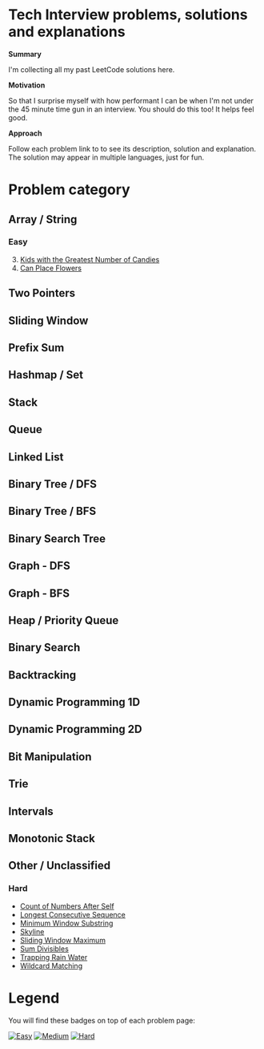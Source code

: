 # Tech Interview problems, solutions and explanations
**Summary**

I'm collecting all my past LeetCode solutions here.

**Motivation**

So that I surprise myself with how performant I can be when I'm not under the 45 minute time gun in an interview. You should do this too! It helps feel good.

**Approach**

Follow each problem link to to see its description, solution and explanation. The solution may appear in multiple languages, just for fun.

# Problem category
## Array / String
### Easy
3. [Kids with the Greatest Number of Candies](/KidsWithCandies)
4. [Can Place Flowers](/CanPlaceFlowers)
## Two Pointers
## Sliding Window
## Prefix Sum
## Hashmap / Set
## Stack
## Queue
## Linked List
## Binary Tree / DFS
## Binary Tree / BFS
## Binary Search Tree
## Graph - DFS
## Graph - BFS
## Heap / Priority Queue
## Binary Search
## Backtracking
## Dynamic Programming 1D
## Dynamic Programming 2D
## Bit Manipulation
## Trie
## Intervals
## Monotonic Stack
## Other / Unclassified
### Hard
- [Count of Numbers After Self](CountOfNumbersAfterSelf)
- [Longest Consecutive Sequence](LongestConsecutiveSequence)
- [Minimum Window Substring](MinimumWindowSubstring)
- [Skyline](Skyline)
- [Sliding Window Maximum](SlidingWindowMaximum)
- [Sum Divisibles](SumDivisibles)
- [Trapping Rain Water](TrappingRainWater)
- [Wildcard Matching](WildcardMatching)

# Legend
You will find these badges on top of each problem page:

[![Easy](https://img.shields.io/badge/Difficulty-Easy-Green.svg)](https://github.com/aminariana/leetcode)
[![Medium](https://img.shields.io/badge/Difficulty-Medium-Yellow.svg)](https://github.com/aminariana/leetcode)
[![Hard](https://img.shields.io/badge/Difficulty-Hard-Red.svg)](https://github.com/aminariana/leetcode)
